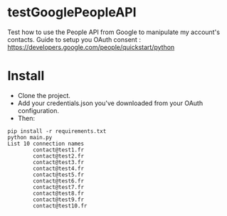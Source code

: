 # testGooglePeopleAPI
Test how to use the People API from Google to manipulate my account's contacts. 
Guide to setup you OAuth consent : https://developers.google.com/people/quickstart/python

# Install

- Clone the project.
- Add your credentials.json you've downloaded from your OAuth configuration.
- Then:
```
pip install -r requirements.txt
python main.py
List 10 connection names
        contact@test1.fr
        contact@test2.fr
        contact@test3.fr
        contact@test4.fr
        contact@test5.fr
        contact@test6.fr
        contact@test7.fr
        contact@test8.fr
        contact@test9.fr
        contact@test10.fr
```

